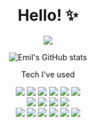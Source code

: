 <div align=center><h1>Hello! ✨</h1></div>

<!--
**emilboe/emilboe** is a ✨ _special_ ✨ repository because its `README.md` (this file) appears on your GitHub profile.

Here are some ideas to get you started:

- 🔭 I’m currently working on ...
- 🌱 I’m currently learning ...
- 👯 I’m looking to collaborate on ...
- 🤔 I’m looking for help with ...
- 💬 Ask me about ...
- 📫 How to reach me: ...
- 😄 Pronouns: ...
- ⚡ Fun fact: ...
-->
<div align="center">
    
 ![](https://img.shields.io/github/followers/emilboe?style=social)
  
![Emil's GitHub stats](https://github-readme-stats.vercel.app/api?username=emilboe&show_icons=true&bg_color=30,e96443,904e95&title_color=fff&text_color=fff)
  <br/>
  <p>Tech I've used</p>
  
 <img src="https://img.shields.io/badge/-HTML5-E34F26?style=flat-square&logo=HTML5&logoColor=white"/>
 <img src="https://img.shields.io/badge/-CSS3-1572B6?style=flat-square&logo=CSS3&logoColor=white"/>
 <img src="https://img.shields.io/badge/-Sass-CC6699?style=flat-square&logo=Sass&logoColor=white"/>
 <img src="https://img.shields.io/badge/-Bootstrap-7952B3?style=flat-square&logo=Bootstrap&logoColor=white"/>
 <img src="https://img.shields.io/badge/-Javascript-F7DF1E?style=flat-square&logo=JavaScript&logoColor=white"/>
 <img src="https://img.shields.io/badge/-TypeScript-3178C6?style=flat-square&logo=TypeScript&logoColor=white"/>
  <br/>
 <img src="https://img.shields.io/badge/-React-61DAFB?style=flat-square&logo=React&logoColor=white"/>
 <img src="https://img.shields.io/badge/-Redux-764ABC?style=flat-square&logo=Redux&logoColor=white"/>
 <img src="https://img.shields.io/badge/-Node.js-339933?style=flat-square&logo=Node.js&logoColor=white"/>
 <img src="https://img.shields.io/badge/-Vue.js-4FC08D?style=flat-square&logo=Vue.js&logoColor=white"/>
  <br/>
 <img src="https://img.shields.io/badge/-Java-007396?style=flat-square&logo=Java&logoColor=white"/>
 <img src="https://img.shields.io/badge/-Android Studio-3DDC84?style=flat-square&logo=Android Studio&logoColor=white"/>
 <img src="https://img.shields.io/badge/-Visual Studio Code-007ACC?style=flat-square&logo=Visual Studio Code&logoColor=white"/>
 <img src="https://img.shields.io/badge/-MongoDB-47A248?style=flat-square&logo=MongoDB&logoColor=white"/>
 <img src="https://img.shields.io/badge/-MySQL-4479A1?style=flat-square&logo=MySQL&logoColor=white"/>
 <img src="https://img.shields.io/badge/-Netlify-00C7B7?style=flat-square&logo=Netlify&logoColor=white"/>

</div>
